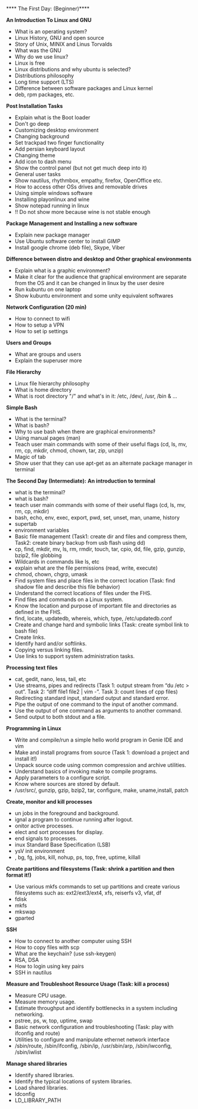 ****  The First Day: (Beginner)****

**An Introduction To Linux and GNU**

* What is an operating system?
* Linux History, GNU and open source
* Story of Unix, MINIX and Linus Torvalds
* What was the GNU
* Why do we use linux?
* Linux is free
* Linux distributions and why ubuntu is selected?
* Distributions philosophy
* Long time support (LTS)
* Difference between software packages and Linux kernel
* deb, rpm packages, etc.

**Post Installation Tasks**

* Explain what is the Boot loader
* Don't go deep
* Customizing desktop environment
* Changing background
* Set trackpad two finger functionality
* Add persian keyboard layout
* Changing theme
* Add icon to dash menu
* Show the control panel (but not get much deep into it)
* General user tasks
* Show nautilus, rhythmbox, empathy, firefox, OpenOffice etc.
* How to access other OSs drives and removable drives
* Using simple windows software
* Installing playonlinux and wine
* Show notepad running in linux
* !! Do not show more because wine is not stable enough

**Package Management and Installing a new software**

* Explain new package manager
* Use Ubuntu software center to install GIMP
* Install google chrome (deb file), Skype, Viber

**Difference between distro and desktop and Other graphical environments**

* Explain what is a graphic environment?
* Make it clear for the audience that graphical environment are separate from the OS and it can be changed in linux by the user desire
* Run kubuntu on one laptop
* Show kubuntu environment and some unity equivalent softwares

**Network Configuration (20 min)**

* How to connect to wifi
* How to setup a VPN
* How to set ip settings

**Users and Groups**

* What are groups and users
* Explain the superuser more

**File Hierarchy**

* Linux file hierarchy philosophy
* What is home directory
* What is root directory "/" and what's in it: /etc, /dev/, /usr, /bin & …

**Simple Bash**

* What is the terminal?
* What is bash?
* Why to use bash when there are graphical environments?
* Using manual pages (man)
* Teach user main commands with some of their useful flags (cd, ls, mv, rm, cp, mkdir, chmod, chown, tar, zip, unzip)
* Magic of tab
* Show user that they can use apt-get as an alternate package manager in terminal
   

****The Second Day (Intermediate):****
**An introduction to terminal**

* what is the terminal?
* what is bash?
* teach user main commands with some of their useful flags (cd, ls, mv, rm, cp, mkdir)
* bash, echo, env, exec, export, pwd, set, unset, man, uname, history
* supertab
* environment variables
* Basic file management (Task1: create dir and files and compress them, Task2: create binary backup from usb flash using dd)
* cp, find, mkdir, mv, ls, rm, rmdir, touch, tar, cpio, dd, file, gzip, gunzip, bzip2, file globbing
* Wildcards in commands like ls, etc
* explain what are the file permissions (read, write, execute)
* chmod, chown, chgrp, umask
* Find system files and place files in the correct location (Task: find shadow file and describe this file behavior)
* Understand the correct locations of files under the FHS.
* Find files and commands on a Linux system.
* Know the location and purpose of important file and directories as defined in the FHS.
* find, locate, updatedb, whereis, which, type, /etc/updatedb.conf
* Create and change hard and symbolic links (Task: create symbol link to bash file)
* Create links.
* Identify hard and/or softlinks.
* Copying versus linking files.
* Use links to support system administration tasks.

**Processing text files**

* cat, gedit, nano, less, tail, etc
* Use streams, pipes and redirects (Task 1: output stream from “du /etc > out”. Task 2: “diff file1 file2 | vim -”. Task 3: count lines of cpp files)
* Redirecting standard input, standard output and standard error.
* Pipe the output of one command to the input of another command.
* Use the output of one command as arguments to another command.
* Send output to both stdout and a file.

**Programming in Linux**

* Write and compile/run a simple hello world program in Genie IDE and vim
* Make and install programs from source (Task 1: download a project and install it!)
* Unpack source code using common compression and archive utilities.
* Understand basics of invoking make to compile programs.
* Apply parameters to a configure script.
* Know where sources are stored by default.
* /usr/src/, gunzip, gzip, bzip2, tar, configure, make, uname,install, patch

**Create, monitor and kill processes**

* un jobs in the foreground and background.
* ignal a program to continue running after logout.
* onitor active processes.
* elect and sort processes for display.
* end signals to processes.
* inux Standard Base Specification (LSB)
* ysV init environment
* , bg, fg, jobs, kill, nohup, ps, top, free, uptime, killall

**Create partitions and filesystems (Task: shrink a partition and then format it!)**

* Use various mkfs commands to set up partitions and create various filesystems such as: ext2/ext3/ext4, xfs, reiserfs v3, vfat, df
* fdisk
* mkfs
* mkswap
* gparted

**SSH**

* How to connect to another computer using SSH
* How to copy files with scp
* What are the keychain? (use ssh-keygen)
* RSA, DSA
* How to login using key pairs
* SSH in nautilus

**Measure and Troubleshoot Resource Usage (Task: kill a process)**

* Measure CPU usage.
* Measure memory usage.
* Estimate throughput and identify bottlenecks in a system including networking.
* pstree, ps, w, top, uptime, swap
* Basic network configuration and troubleshooting (Task: play with ifconfig and route)
* Utilities to configure and manipulate ethernet network interface
* /sbin/route, /sbin/ifconfig, /sbin/ip, /usr/sbin/arp, /sbin/iwconfig, /sbin/iwlist

**Manage shared libraries**

* Identify shared libraries.
* Identify the typical locations of system libraries.
* Load shared libraries.
* ldconfig
* LD_LIBRARY_PATH

